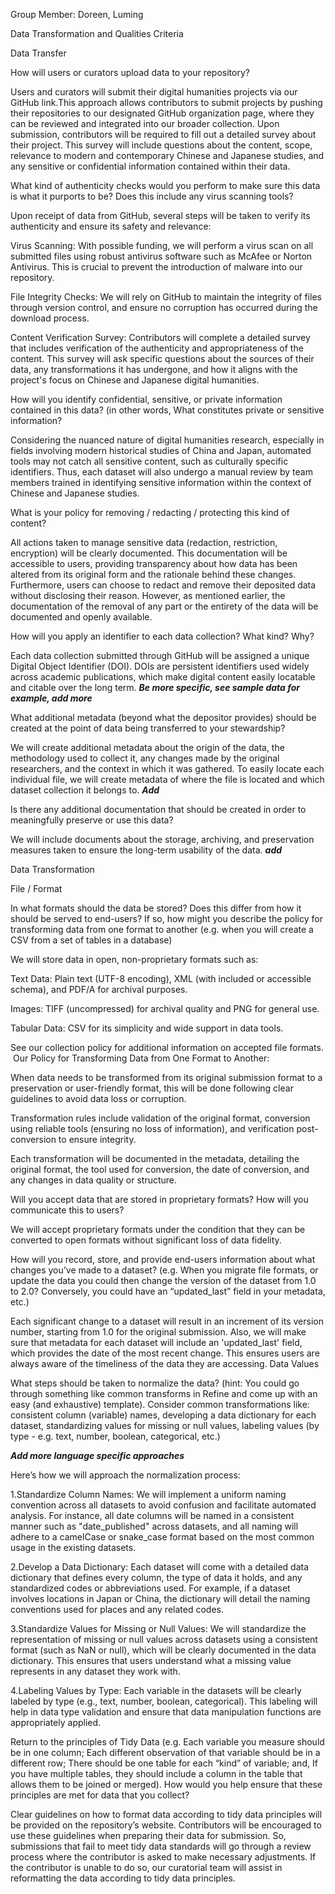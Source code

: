 Group Member: Doreen, Luming

Data Transformation and Qualities Criteria

Data Transfer

How will users or curators upload data to your repository? 

Users and curators will submit their digital humanities projects via our GitHub link.This approach allows contributors to submit projects by pushing their repositories to our designated GitHub organization page, where they can be reviewed and integrated into our broader collection. Upon submission, contributors will be required to fill out a detailed survey about their project. This survey will include questions about the content, scope, relevance to modern and contemporary Chinese and Japanese studies, and any sensitive or confidential information contained within their data. 

What kind of authenticity checks would you perform to make sure this data is what it purports to be? Does this include any virus scanning tools?

Upon receipt of data from GitHub, several steps will be taken to verify its authenticity and ensure its safety and relevance:

Virus Scanning: With possible funding, we will perform a virus scan on all submitted files using robust antivirus software such as McAfee or Norton Antivirus. This is crucial to prevent the introduction of malware into our repository.

File Integrity Checks: We will rely on GitHub to maintain the integrity of files through version control, and ensure no 
corruption has occurred during the download process.

Content Verification Survey: Contributors will complete a detailed survey that includes verification of the authenticity and appropriateness of the content. This survey will ask specific questions about the sources of their data, any transformations it has undergone, and how it aligns with the project's focus on Chinese and Japanese digital humanities.

How will you identify confidential, sensitive, or private information contained in this data? (in other words, What constitutes private or sensitive information? 

Considering the nuanced nature of digital humanities research, especially in fields involving modern historical studies of China and Japan, automated tools may not catch all sensitive content, such as culturally specific identifiers. Thus, each dataset will also undergo a manual review by team members trained in identifying sensitive information within the context of Chinese and Japanese studies.

What is your policy for removing / redacting / protecting this kind of content?

All actions taken to manage sensitive data (redaction, restriction, encryption) will be clearly documented. This documentation will be accessible to users, providing transparency about how data has been altered from its original form and the rationale behind these changes. Furthermore, users can choose to redact and remove their deposited data without disclosing their reason. However, as mentioned earlier, the documentation of the removal of any part or the entirety of the data will be documented and openly available. 

How will you apply an identifier to each data collection? What kind? Why?

Each data collection submitted through GitHub will be assigned a unique Digital Object Identifier (DOI). DOIs are persistent identifiers used widely across academic publications, which make digital content easily locatable and citable over the long term. 
***Be more specific, see sample data for example, add more***

What additional metadata (beyond what the depositor provides) should be created at the point of data being transferred to your stewardship?

We will create additional metadata about the origin of the data, the methodology used to collect it, any changes made by the original researchers, and the context in which it was gathered. To easily locate each individual file, we will create metadata of where the file is located and which dataset collection it belongs to. 
***Add***

Is there any additional documentation that should be created in order to meaningfully preserve or use this data?

We will include documents about the storage, archiving, and preservation measures taken to ensure the long-term usability of the data. 
***add***

Data Transformation

File / Format

In what formats should the data be stored? Does this differ from how it should be served to end-users? If so, how might you describe the policy for transforming data from one format to another (e.g. when you will create a CSV from a set of tables in a database)

We will store data in open, non-proprietary formats such as:

Text Data: Plain text (UTF-8 encoding), XML (with included or accessible schema), and PDF/A for archival purposes.

Images: TIFF (uncompressed) for archival quality and PNG for general use.

Tabular Data: CSV for its simplicity and wide support in data tools.

See our collection policy for additional information on accepted file formats. 
​​
Our Policy for Transforming Data from One Format to Another:

When data needs to be transformed from its original submission format to a preservation or user-friendly format, this will be done following clear guidelines to avoid data loss or corruption.

Transformation rules include validation of the original format, conversion using reliable tools (ensuring no loss of information), and verification post-conversion to ensure integrity.

Each transformation will be documented in the metadata, detailing the original format, the tool used for conversion, the date of conversion, and any changes in data quality or structure.

Will you accept data that are stored in proprietary formats? How will you communicate this to users?

We will accept proprietary formats under the condition that they can be converted to open formats without significant loss of data fidelity.

How will you record, store, and provide end-users information about what changes you’ve made to a dataset? (e.g. When you migrate file formats, or update the data you could then change the version of the dataset from 1.0 to 2.0? Conversely, you could have an “updated_last” field in your metadata, etc.)

Each significant change to a dataset will result in an increment of its version number, starting from 1.0 for the original submission. Also, we will make sure that metadata for each dataset will include an 'updated_last' field, which provides the date of the most recent change. This ensures users are always aware of the timeliness of the data they are accessing.
Data Values

What steps should be taken to normalize the data? (hint: You could go through something like common transforms in Refine and come 
up with an easy (and exhaustive) template). Consider common transformations like: consistent column (variable) names, developing a data dictionary for each dataset, standardizing values for missing or null values, labeling values (by type - e.g. text, number, boolean, categorical, etc.)

***Add more language specific approaches***

Here’s how we will approach the normalization process:

1.Standardize Column Names: We will implement a uniform naming convention across all datasets to avoid confusion and facilitate automated analysis. For instance, all date columns will be named in a consistent manner such as "date_published" across datasets, and all naming will adhere to a camelCase or snake_case format based on the most common usage in the existing datasets.

2.Develop a Data Dictionary: Each dataset will come with a detailed data dictionary that defines every column, the type of data it holds, and any standardized codes or abbreviations used. For example, if a dataset involves locations in Japan or China, the dictionary will detail the naming conventions used for places and any related codes.

3.Standardize Values for Missing or Null Values: We will standardize the representation of missing or null values across datasets using a consistent format (such as NaN or null), which will be clearly documented in the data dictionary. This ensures that users understand what a missing value represents in any dataset they work with.

4.Labeling Values by Type: Each variable in the datasets will be clearly labeled by type (e.g., text, number, boolean, categorical). This labeling will help in data type validation and ensure that data manipulation functions are appropriately applied.

Return to the principles of Tidy Data (e.g. Each variable you measure should be in one column; Each different observation of that variable should be in a different row; There should be one table for each “kind” of variable; and, If you have multiple tables, they should include a column in the table that allows them to be joined or merged). How would you help ensure that these principles are met for data that you collect?

Clear guidelines on how to format data according to tidy data principles will be provided on the repository’s website. Contributors will be encouraged to use these guidelines when preparing their data for submission. So, submissions that fail to meet tidy data standards will go through a review process where the contributor is asked to make necessary adjustments. If the contributor is unable to do so, our curatorial team will assist in reformatting the data according to tidy data principles.
